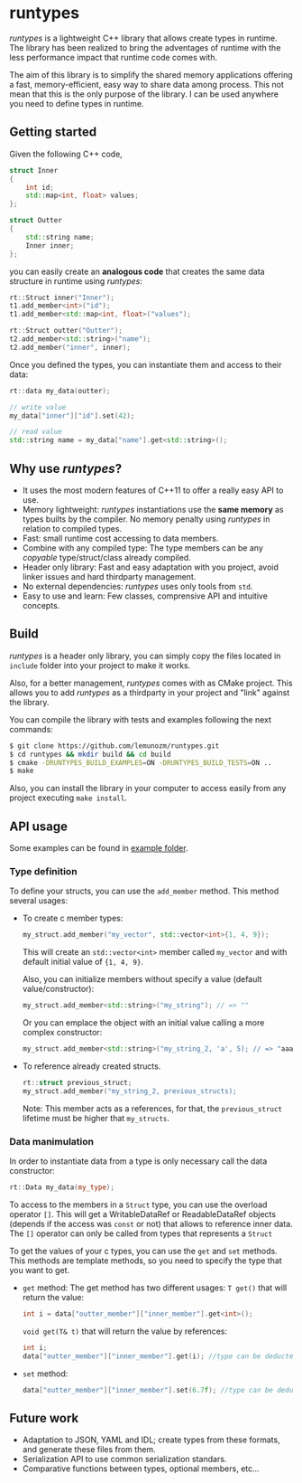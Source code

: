 # runtypes
*runtypes* is a lightweight C++ library that allows create types in runtime.
The library has been realized to bring the adventages of runtime with the less performance impact that runtime code comes with.

The aim of this library is to simplify the shared memory applications offering
a fast, memory-efficient, easy way to share data among process.
This not mean that this is the only purpose of the library. I can be used anywhere you need to define types in runtime.

## Getting started
Given the following C++ code,
```c++
struct Inner
{
    int id;
    std::map<int, float> values;
};

struct Outter
{
    std::string name;
    Inner inner;
};
```

you can easily create an **analogous code** that creates the same data structure in runtime using *runtypes*:
```c++
rt::Struct inner("Inner");
t1.add_member<int>("id");
t1.add_member<std::map<int, float>("values");

rt::Struct outter("Outter");
t2.add_member<std::string>("name");
t2.add_member("inner", inner);
```

Once you defined the types, you can instantiate them and access to their data:
```c++
rt::data my_data(outter);

// write value
my_data["inner"]["id"].set(42);

// read value
std::string name = my_data["name"].get<std::string>();
```

## Why use *runtypes*?
* It uses the most modern features of C++11 to offer a really easy API to use.
* Memory lightweight: *runtypes* instantiations use the **same memory** as types builts by the compiler.
  No memory penalty using *runtypes* in relation to compiled types.
* Fast: small runtime cost accessing to data members.
* Combine with any compiled type: The type members can be any *copyable* type/struct/class already compiled.
* Header only library: Fast and easy adaptation with you project, avoid linker issues and hard thirdparty management.
* No external dependencies: *runtypes* uses only tools from `std`.
* Easy to use and learn: Few classes, comprensive API and intuitive concepts.

## Build
*runtypes* is a header only library, you can simply copy the files located in `include` folder into your project to make it works.

Also, for a better management, *runtypes* comes with as CMake project.
This allows you to add *runtypes* as a thirdparty in your project and "link" against the library.

You can compile the library with tests and examples following the next commands:

```bash
$ git clone https://github.com/lemunozm/runtypes.git
$ cd runtypes && mkdir build && cd build
$ cmake -DRUNTYPES_BUILD_EXAMPLES=ON -DRUNTYPES_BUILD_TESTS=ON ..
$ make
```

Also, you can install the library in your computer to access easily from any project executing `make install`.

## API usage
Some examples can be found in [example folder](examples).

### Type definition
To define your structs, you can use the `add_member` method.
This method several usages:
* To create c member types:
  ```c++
  my_struct.add_member("my_vector", std::vector<int>{1, 4, 9});
  ```
  This will create an `std::vector<int>` member called `my_vector` and with default initial value of `{1, 4, 9}`.

  Also, you can initialize members without specify a value (default value/constructor):
  ```c++
  my_struct.add_member<std::string>("my_string"); // => ""
  ```

  Or you can emplace the object with an initial value calling a more complex constructor:
  ```c++
  my_struct.add_member<std::string>("my_string_2, 'a', 5); // => "aaaaa"
  ```

* To reference already created structs.
  ```c++
  rt::struct previous_struct;
  my_struct.add_member("my_string_2, previous_structs);
  ```
  Note: This member acts as a references, for that, the `previous_struct` lifetime must be higher that `my_structs`.

### Data manimulation
In order to instantiate data from a type is only necessary call the data constructor:
  ```c++
  rt::Data my_data(my_type);
  ```

To access to the members in a `Struct` type, you can use the overload operator `[]`.
This will get a WritableDataRef or ReadableDataRef objects (depends if the access was `const` or not)
that allows to reference inner data.
The `[]` operator can only be called from types that represents a `Struct`

To get the values of your c types, you can use the `get` and `set` methods.
This methods are template methods, so you need to specify the type that you want to get.

* `get` method:
  The get method has two different usages:
  `T get()` that will return the value:
  ```c++
  int i = data["outter_member"]["inner_member"].get<int>();
  ```

  `void get(T& t)` that will return the value by references:
  ```c++
  int i;
  data["outter_member"]["inner_member"].get(i); //type can be deducted as int
  ```
* `set` method:
  ```c++
  data["outter_member"]["inner_member"].set(6.7f); //type can be deducted as float
  ```

## Future work
* Adaptation to JSON, YAML and IDL; create types from these formats, and generate these files from them.
* Serialization API to use common serialization standars.
* Comparative functions between types, optional members, etc...
